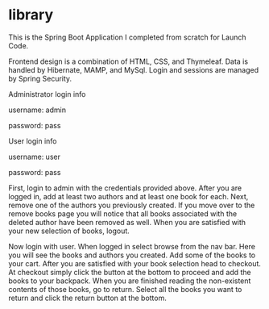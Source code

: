 # library
This is the Spring Boot Application I completed from scratch for Launch Code.

Frontend design is a combination of HTML, CSS, and Thymeleaf.
Data is handled by Hibernate, MAMP, and MySql.
Login and sessions are managed by Spring Security.


Administrator login info
  
  username: admin
  
  password: pass
 
User login info
  
  username: user
  
  password: pass
  
  
First, login to admin with the credentials provided above. After you are logged in, add at least two authors and 
at least one book for each. Next, remove one of the authors you previously created. If you move
over to the remove books page you will notice that all books associated with the deleted author have been removed as well. When
you are satisfied with your new selection of books, logout.

Now login with user. When logged in select browse from the nav bar. Here you will see the books and authors you created. Add some of the books to your cart.
After you are satisfied with your book selection head to checkout. At checkout simply click the button at the bottom to proceed and add the books to your backpack.
When you are finished reading the non-existent contents of those books, go to return. Select all the books you want to return and click the return button at the bottom.
